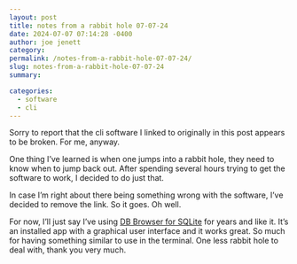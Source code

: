 ```yaml
---
layout: post
title: notes from a rabbit hole 07-07-24
date: 2024-07-07 07:14:28 -0400
author: joe jenett
category: 
permalink: /notes-from-a-rabbit-hole-07-07-24/
slug: notes-from-a-rabbit-hole-07-07-24
summary: 

categories:
  - software
  - cli
---
```

Sorry to report that the cli software I linked to originally in this post appears to be broken. For me, anyway.

One thing I’ve learned is when one jumps into a rabbit hole, they need to know when to jump back out. After spending several hours trying to get the software to work, I decided to do just that.

In case I’m right about there being something wrong with the software, I’ve decided to remove the link. So it goes. Oh well.

For now, I’ll just say I’ve using <a title="DB Browser for SQLite" href="https://sqlitebrowser.org/">DB Browser for SQLite</a> for years and like it. It’s an installed app with a graphical user interface and it works great. So much for having something similar to use in the terminal. One less rabbit hole to deal with, thank you very much.

<a style="display:none;" href="https://brid.gy/publish/mastodon"><small>(cross-posted to mastodon)</small></a>